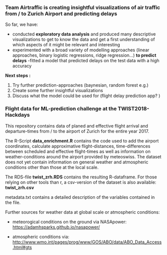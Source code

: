 ### Team Airtraffic is creating insightful visualizations of air traffic from / to Zurich Airport and predicting delays

So far, we have:
- conducted __exploratory data analysis__ and produced many descriptive visualizations to get to know the data and get a first understanding of which aspects of it might be relevant and interesting
- experimented with a broad variety of modelling approaches (linear approaches, binary logistic regressions, ridge regression...) __to predict delays__
-fitted a model that predicted delays on the test data with a high accuracy

__Next steps :__

1. Try further prediction-approaches (baynesian, random forest e.g.) 
2. Create some further insightful visualizations
2. Discuss what the model could be used for (flight delay prediction app? ) 

### Flight data for ML-prediction challenge at the TWIST2018-Hackdays

This repository contains data of planed and effective flight arrival and departure-times from / to the airport of Zurich for the entire year 2017. 

The R-Script **data_enrichment.R** contains the code used to add the airport coordinates, calculate approximative flight-distances, time-differences between scheduled and effective flight-times as well as information on weather-conditions around the airport provided by meteoswiss. The dataset does not yet contain information on general weather and atmospheric conditions other than those at the local scale. 

The RDS-file **twist_zrh.RDS** contains the resulting R-dataframe. For those relying on other tools than r, a csv-version of the dataset is also available: **twist_zrh.csv**

metadata.txt contains a detailed description of the variables contained in the file. 

Further sources for weather data at global scale or atmospheric conditions:

- meteorogical conditions on the ground via NASApower: https://adamhsparks.github.io/nasapower/

- atmospheric conditions via: http://www.wmo.int/pages/prog/www/GOS/ABO/data/ABO_Data_Access.html#gts
